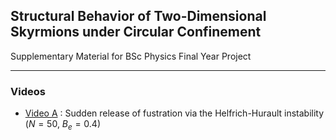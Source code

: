 ## Structural Behavior of Two-Dimensional Skyrmions under Circular Confinement

Supplementary Material for BSc Physics Final Year Project

---

### Videos

- [Video A](https://github.com/DrDavie1/Skyrmions-under-Circular-Confinement/blob/main/Videos/Video%20A.mp4) : Sudden release of fustration via the Helfrich-Hurault instability ($N = 50$, $B_e = 0.4$)


